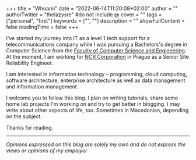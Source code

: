 +++
title = "Whoami"
date = "2022-06-14T11:20:08+02:00"
author = ""
authorTwitter = "thelazysre" #do not include @
cover = ""
tags = ["personal", "first"]
keywords = ["", ""]
description = ""
showFullContent = false
readingTime = false
+++

I've started my journey into IT as a level 1 tech support for a telecommunications company while I was pursuing a Bachelors's degree in Computer Science from the [Faculty of Computer Science and Engineering](https://www.finki.ukim.mk/en). At the moment, I am working for [NCR Corporation](https://www.ncr.com) in Prague as a Senior Site Reliability Engineer.

I am interested in information technology – programming, cloud computing, software architecture, enterprise architecture as well as data management and information management.

I welcome you to follow this blog. I plan on writing tutorials, share some home lab projects I'm working on and try to get better in blogging. I may write about other aspects of life, too. Sometimes in Macedonian, depending on the subject.

Thanks for reading.

---

_Opinions expressed on this blog are solely my own and do not express the views or opinions of my employer_
